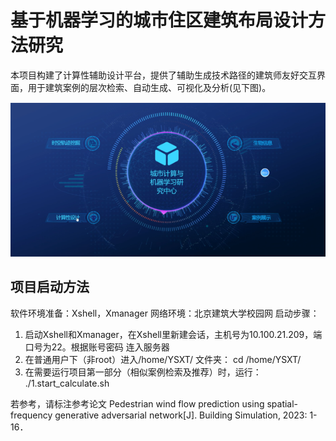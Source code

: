 # 基于机器学习的城市住区建筑布局设计方法研究

本项目构建了计算性辅助设计平台，提供了辅助生成技术路径的建筑师友好交互界面，用于建筑案例的层次检索、自动生成、可视化及分析(见下图)。

![image](https://github.com/yueyueyaoyao/paper/blob/main/images/home_page.png)

## 项目启动方法
软件环境准备：Xshell，Xmanager
网络环境：北京建筑大学校园网
启动步骤：
1. 启动Xshell和Xmanager，在Xshell里新建会话，主机号为10.100.21.209，端口号为22。根据账号密码
连入服务器
2. 在普通用户下（非root）进入/home/YSXT/ 文件夹：
   cd /home/YSXT/
4. 在需要运行项目第一部分（相似案例检索及推荐）时，运行：
  ./1.start_calculate.sh


若参考，请标注参考论文
Pedestrian wind flow prediction using spatial-frequency generative adversarial network[J]. Building Simulation, 2023: 1-16．
